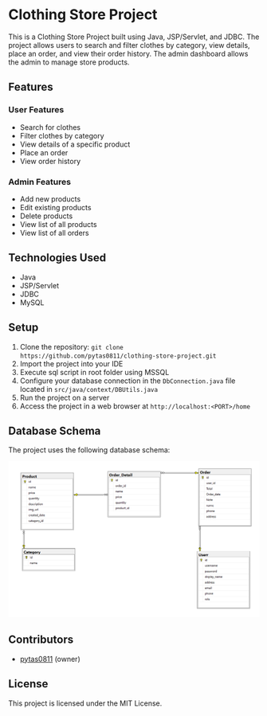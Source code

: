# Clothing Store Project

This is a Clothing Store Project built using Java, JSP/Servlet, and JDBC. The project allows users to search and filter clothes by category, view details, place an order, and view their order history. The admin dashboard allows the admin to manage store products.

## Features

### User Features
- Search for clothes
- Filter clothes by category
- View details of a specific product
- Place an order
- View order history

### Admin Features
- Add new products
- Edit existing products
- Delete products
- View list of all products
- View list of all orders

## Technologies Used

- Java
- JSP/Servlet
- JDBC
- MySQL

## Setup

1. Clone the repository: `git clone https://github.com/pytas0811/clothing-store-project.git`
2. Import the project into your IDE
3. Execute sql script in root folder using MSSQL
4. Configure your database connection in the `DbConnection.java` file located in `src/java/context/DBUtils.java`
5. Run the project on a server
6. Access the project in a web browser at `http://localhost:<PORT>/home`

## Database Schema

The project uses the following database schema:

![Database Schema](/schema.png)

## Contributors

- [pytas0811](https://github.com/pytas0811) (owner)

## License

This project is licensed under the MIT License.
